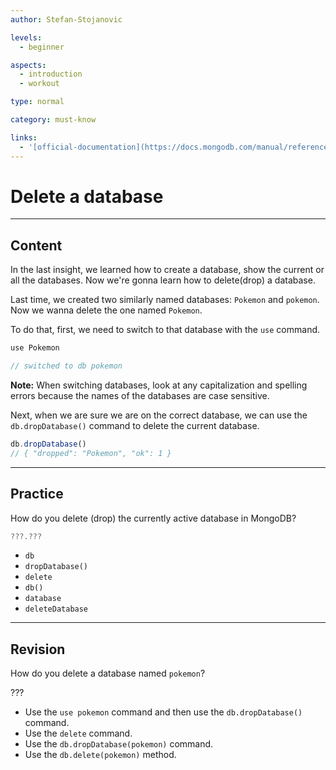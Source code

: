 ```yaml
---
author: Stefan-Stojanovic

levels:
  - beginner

aspects:
  - introduction
  - workout

type: normal

category: must-know

links:
  - '[official-documentation](https://docs.mongodb.com/manual/reference/method/db.dropDatabase/){documentation}'
---
```

# Delete a database
---
## Content

In the last insight, we learned how to create a database, show the current or all the databases. Now we're gonna learn how to delete(drop) a database.

Last time, we created two similarly named databases: `Pokemon` and `pokemon`. Now we wanna delete the one named `Pokemon`.

To do that, first, we need to switch to that database with the `use` command.

```javascript
use Pokemon

// switched to db pokemon
```

**Note:** When switching databases, look at any capitalization and spelling errors because the names of the databases are case sensitive.

Next, when we are sure we are on the correct database, we can use the `db.dropDatabase()` command to delete the current database.

```javascript
db.dropDatabase()
// { "dropped": "Pokemon", "ok": 1 }
```

---
## Practice

How do you delete (drop) the currently active database in MongoDB?

```javascript
???.???
```

* `db`
* `dropDatabase()`
* `delete`
* `db()`
* `database`
* `deleteDatabase`

---
## Revision

How do you delete a database named `pokemon`?

???

* Use the `use pokemon` command and then use the `db.dropDatabase()` command.
* Use the `delete` command.
* Use the `db.dropDatabase(pokemon)` command.
* Use the `db.delete(pokemon)` method.
